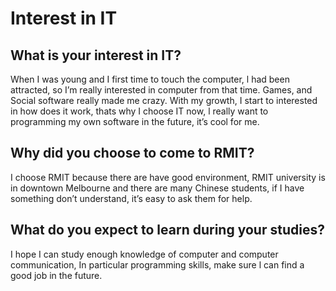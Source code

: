 
<html>
  <head>
  <title> My assignment 1</title>
  </head>
  
<body>
<h1>Interest in IT</h1>
  <h2>What is your interest in IT?</h2>
  <p>When I was young and I first time to touch the computer, l had been attracted, so I’m really interested in computer from that time. Games, and Social software really made me crazy. With my growth, I start to interested in how does it work, thats why I choose IT now, l really want to programming my own software in the future, it’s cool for me.</p>
  <h2>Why did you choose to come to RMIT?</h2>
  <p>I choose RMIT because there are have good environment, RMIT university is in downtown Melbourne and there are many Chinese students, if I have something don’t understand, it’s easy to ask them for help.   </p>
  <h2> What do you expect to learn during your studies?</h2>
  <p>I hope I can study enough knowledge of computer and computer communication, In particular programming skills, make sure l can find a good job in the future.</p>
  </body>
</html>
